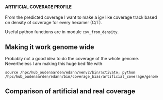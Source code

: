 #### ARTIFICIAL COVERAGE PROFILE
From the predicted coverage I want to make a igv like coverage track based on density of coverage for every hexamer (C/T).

Useful python functions are in module ```cov_from_density```.

## Making it work genome wide
Probably not a good idea to do the coverage of the whole genome. Nevertheless I am making this huge bed file with
```
source /hpc/hub_oudenaarden/edann/venv2/bin/activate; python /hpc/hub_oudenaarden/edann/bin/coverage_bias/artificial_coverage/genome_wide_artificialcov.py
```



## Comparison of artificial and real coverage
